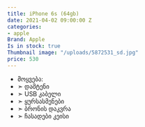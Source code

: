 ```yaml
---
title: iPhone 6s (64gb)
date: 2021-04-02 09:00:00 Z
categories:
- apple
Brand: Apple
Is in stock: true
Thumbnail image: "/uploads/5872531_sd.jpg"
price: 530
---
```


* მოყვება: 
* ➣ დამტენი
* ➣ USB კაბელი
* ➣ ყურსასმენები
* ➣ ბრონის დაკვრა
* ➣ ჩასადები კეისი